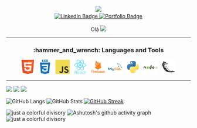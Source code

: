 <div align="center">
  <img src="https://media.giphy.com/media/CuuSHzuc0O166MRfjt/giphy.gif" width="200"/>
  <div>
    <a href="https://www.linkedin.com/in/wenderson-juvenal-255b28265/" target="_blank">
      <img src="https://img.shields.io/badge/LinkedIn-blue?style=for-the-badge&logo=linkedin&logoColor=white" alt="LinkedIn Badge"/>
    </a>   
    <a href="https://wenderson-juvenal.github.io/portifolio/" target="_blank">
      <img src="https://img.shields.io/badge/Portifólio-00ffff?style=for-the-badge" alt="Portfolio Badge"/>
    </a>   
  </div>
  <img src="https://komarev.com/ghpvc/?username=wenderson-juvenal&style=flat&color=blue&label=Fans" alt=""/>
  <div>
    Olá
    <img src="https://media.giphy.com/media/hvRJCLFzcasrR4ia7z/giphy.gif" width="30px"/>
  </div>
</div>

---
<h3 align="center">:hammer_and_wrench: Languages and Tools</h3>
<div align="center">
    <img src="https://github.com/devicons/devicon/blob/master/icons/html5/html5-original.svg" alt="HTML" width="40" height="40"/>&nbsp;
    <img src="https://github.com/devicons/devicon/blob/master/icons/css3/css3-plain-wordmark.svg" alt="CSS" width="40" height="40"/>&nbsp;
    <img src="https://github.com/devicons/devicon/blob/master/icons/javascript/javascript-original.svg" alt="JavaScript" width="40" height="40"/>&nbsp; 
    <img src="https://github.com/devicons/devicon/blob/master/icons/react/react-original-wordmark.svg" alt="React" width="40" height="40"/>&nbsp;
    <img src="https://github.com/devicons/devicon/blob/master/icons/firebase/firebase-plain-wordmark.svg" alt="Firebase" width="40" height="40"/>&nbsp;
    <img src="https://github.com/devicons/devicon/blob/master/icons/mysql/mysql-original-wordmark.svg" alt="MySQL" width="40" height="40"/>&nbsp;
    <img src="https://github.com/devicons/devicon/blob/master/icons/python/python-original.svg" alt="Python" width="40" height="40"/>&nbsp;
    <img src="https://github.com/devicons/devicon/blob/master/icons/nodejs/nodejs-original-wordmark.svg" alt="NodeJS" width="40" height="40"/>&nbsp;
    <img src="https://github.com/devicons/devicon/blob/master/icons/flask/flask-original.svg" alt="Flask" width="40" height="40"/>&nbsp;
</div>

---
<img src="https://github-readme-stats.vercel.app/api/top-langs/?username=wenderson-juvenal&theme=neon" />
<img src="https://github-readme-stats.vercel.app/api?username=wenderson-juvenal&show_icons=true&theme=neon" />
<img src="http://github-readme-streak-stats.herokuapp.com?user=wenderson-juvenal&theme=windows-dark&border_radius=9&locale=pt_BR&date_format=j%20M%5B%20Y%5D" />

![GitHub Langs](https://github-readme-stats.vercel.app/api/top-langs/?username=wenderson-juvenal&theme=neon)
![GitHub Stats](https://github-readme-stats.vercel.app/api?username=wenderson-juvenal&show_icons=true&theme=neon)
[![GitHub Streak](http://github-readme-streak-stats.herokuapp.com?user=wenderson-juvenal&theme=windows-dark&border_radius=9&locale=pt_BR&date_format=j%20M%5B%20Y%5D)](https://git.io/streak-stats)


![just a colorful divisory](https://i.imgur.com/waxVImv.png)
![Ashutosh's github activity graph](https://github-readme-activity-graph.vercel.app/graph?username=wenderson-juvenal&bg_color=0a2420&color=ffffff&line=00fffb&point=ffffff&area=true&hide_border=true)
![just a colorful divisory](https://i.imgur.com/waxVImv.png)

